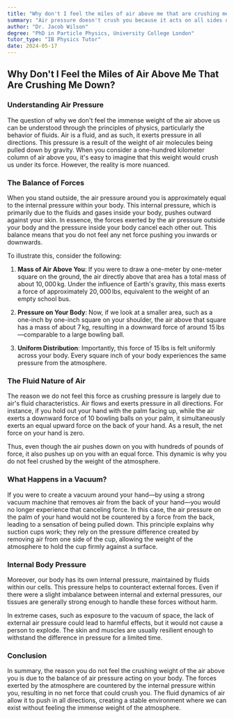 ```yaml
---
title: "Why don't I feel the miles of air above me that are crushing me down?"
summary: "Air pressure doesn't crush you because it acts on all sides of your body, creating a balancing force. Your internal pressure also counteracts external air pressure. While a column of air weighs tons, its force is distributed evenly, so you don't feel it."
author: "Dr. Jacob Wilson"
degree: "PhD in Particle Physics, University College London"
tutor_type: "IB Physics Tutor"
date: 2024-05-17
---
```


## Why Don't I Feel the Miles of Air Above Me That Are Crushing Me Down?

### Understanding Air Pressure

The question of why we don't feel the immense weight of the air above us can be understood through the principles of physics, particularly the behavior of fluids. Air is a fluid, and as such, it exerts pressure in all directions. This pressure is a result of the weight of air molecules being pulled down by gravity. When you consider a one-hundred kilometer column of air above you, it's easy to imagine that this weight would crush us under its force. However, the reality is more nuanced.

### The Balance of Forces

When you stand outside, the air pressure around you is approximately equal to the internal pressure within your body. This internal pressure, which is primarily due to the fluids and gases inside your body, pushes outward against your skin. In essence, the forces exerted by the air pressure outside your body and the pressure inside your body cancel each other out. This balance means that you do not feel any net force pushing you inwards or downwards.

To illustrate this, consider the following:

1. **Mass of Air Above You**: If you were to draw a one-meter by one-meter square on the ground, the air directly above that area has a total mass of about $10,000 \, \text{kg}$. Under the influence of Earth's gravity, this mass exerts a force of approximately $20,000 \, \text{lbs}$, equivalent to the weight of an empty school bus.

2. **Pressure on Your Body**: Now, if we look at a smaller area, such as a one-inch by one-inch square on your shoulder, the air above that square has a mass of about $7 \, \text{kg}$, resulting in a downward force of around $15 \, \text{lbs}$—comparable to a large bowling ball.

3. **Uniform Distribution**: Importantly, this force of $15 \, \text{lbs}$ is felt uniformly across your body. Every square inch of your body experiences the same pressure from the atmosphere.

### The Fluid Nature of Air

The reason we do not feel this force as crushing pressure is largely due to air's fluid characteristics. Air flows and exerts pressure in all directions. For instance, if you hold out your hand with the palm facing up, while the air exerts a downward force of $10$ bowling balls on your palm, it simultaneously exerts an equal upward force on the back of your hand. As a result, the net force on your hand is zero. 

Thus, even though the air pushes down on you with hundreds of pounds of force, it also pushes up on you with an equal force. This dynamic is why you do not feel crushed by the weight of the atmosphere.

### What Happens in a Vacuum?

If you were to create a vacuum around your hand—by using a strong vacuum machine that removes air from the back of your hand—you would no longer experience that canceling force. In this case, the air pressure on the palm of your hand would not be countered by a force from the back, leading to a sensation of being pulled down. This principle explains why suction cups work; they rely on the pressure difference created by removing air from one side of the cup, allowing the weight of the atmosphere to hold the cup firmly against a surface.

### Internal Body Pressure

Moreover, our body has its own internal pressure, maintained by fluids within our cells. This pressure helps to counteract external forces. Even if there were a slight imbalance between internal and external pressures, our tissues are generally strong enough to handle these forces without harm. 

In extreme cases, such as exposure to the vacuum of space, the lack of external air pressure could lead to harmful effects, but it would not cause a person to explode. The skin and muscles are usually resilient enough to withstand the difference in pressure for a limited time.

### Conclusion

In summary, the reason you do not feel the crushing weight of the air above you is due to the balance of air pressure acting on your body. The forces exerted by the atmosphere are countered by the internal pressure within you, resulting in no net force that could crush you. The fluid dynamics of air allow it to push in all directions, creating a stable environment where we can exist without feeling the immense weight of the atmosphere.
    